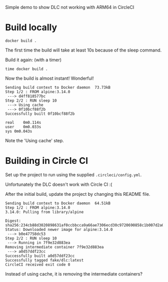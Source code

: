 Simple demo to show DLC not working with ARM64 in CircleCI  

# Build locally

```
docker build .
```

The first time the build will take at least 10s because of the sleep command.

Build it again: (with a timer)

```
time docker build .
```
Now the build is almost instant! Wonderful!

```
Sending build context to Docker daemon  73.73kB
Step 1/2 : FROM alpine:3.14.0
 ---> d4ff818577bc
Step 2/2 : RUN sleep 10
 ---> Using cache
 ---> 0f10bcf88f2b
Successfully built 0f10bcf88f2b

real	0m0.114s
user	0m0.033s
sys	0m0.043s
```

Note the 'Using cache' step.

# Building in Circle CI

Set up the project to run using the supplied `.circleci/config.yml`.

Unfortunately the DLC doesn't work with Circle CI :(

After the initial build, update the project by changing this README file.

```
Sending build context to Docker daemon  64.51kB
Step 1/2 : FROM alpine:3.14.0
3.14.0: Pulling from library/alpine

Digest: sha256:234cb88d3020898631af0ccbbcca9a66ae7306ecd30c9720690858c1b007d2a0
Status: Downloaded newer image for alpine:3.14.0
 ---> b0e47758dc53
Step 2/2 : RUN sleep 10
 ---> Running in 7f9e32d883ea
Removing intermediate container 7f9e32d883ea
 ---> a0d57ddf23cc
Successfully built a0d57ddf23cc
Successfully tagged fake/dlc:latest
CircleCI received exit code 0
```

Instead of using cache, it is removing the intermediate containers?
